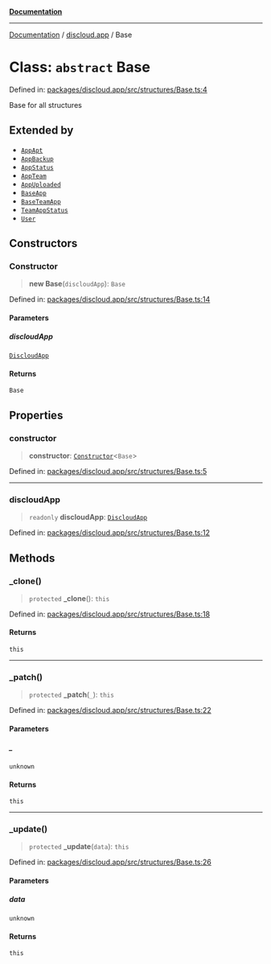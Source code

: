 [**Documentation**](../../README.md)

***

[Documentation](../../packages.md) / [discloud.app](../README.md) / Base

# Class: `abstract` Base

Defined in: [packages/discloud.app/src/structures/Base.ts:4](https://github.com/discloud/discloud.app/blob/1e4ce40911bd2c25d95ae21441839a6f9ec7c445/packages/discloud.app/src/structures/Base.ts#L4)

Base for all structures

## Extended by

- [`AppApt`](AppApt.md)
- [`AppBackup`](AppBackup.md)
- [`AppStatus`](AppStatus.md)
- [`AppTeam`](AppTeam.md)
- [`AppUploaded`](AppUploaded.md)
- [`BaseApp`](BaseApp.md)
- [`BaseTeamApp`](BaseTeamApp.md)
- [`TeamAppStatus`](TeamAppStatus.md)
- [`User`](User.md)

## Constructors

### Constructor

> **new Base**(`discloudApp`): `Base`

Defined in: [packages/discloud.app/src/structures/Base.ts:14](https://github.com/discloud/discloud.app/blob/1e4ce40911bd2c25d95ae21441839a6f9ec7c445/packages/discloud.app/src/structures/Base.ts#L14)

#### Parameters

##### discloudApp

[`DiscloudApp`](DiscloudApp.md)

#### Returns

`Base`

## Properties

### constructor

> **constructor**: [`Constructor`](../interfaces/Constructor.md)\<`Base`\>

Defined in: [packages/discloud.app/src/structures/Base.ts:5](https://github.com/discloud/discloud.app/blob/1e4ce40911bd2c25d95ae21441839a6f9ec7c445/packages/discloud.app/src/structures/Base.ts#L5)

***

### discloudApp

> `readonly` **discloudApp**: [`DiscloudApp`](DiscloudApp.md)

Defined in: [packages/discloud.app/src/structures/Base.ts:12](https://github.com/discloud/discloud.app/blob/1e4ce40911bd2c25d95ae21441839a6f9ec7c445/packages/discloud.app/src/structures/Base.ts#L12)

## Methods

### \_clone()

> `protected` **\_clone**(): `this`

Defined in: [packages/discloud.app/src/structures/Base.ts:18](https://github.com/discloud/discloud.app/blob/1e4ce40911bd2c25d95ae21441839a6f9ec7c445/packages/discloud.app/src/structures/Base.ts#L18)

#### Returns

`this`

***

### \_patch()

> `protected` **\_patch**(`_`): `this`

Defined in: [packages/discloud.app/src/structures/Base.ts:22](https://github.com/discloud/discloud.app/blob/1e4ce40911bd2c25d95ae21441839a6f9ec7c445/packages/discloud.app/src/structures/Base.ts#L22)

#### Parameters

##### \_

`unknown`

#### Returns

`this`

***

### \_update()

> `protected` **\_update**(`data`): `this`

Defined in: [packages/discloud.app/src/structures/Base.ts:26](https://github.com/discloud/discloud.app/blob/1e4ce40911bd2c25d95ae21441839a6f9ec7c445/packages/discloud.app/src/structures/Base.ts#L26)

#### Parameters

##### data

`unknown`

#### Returns

`this`
